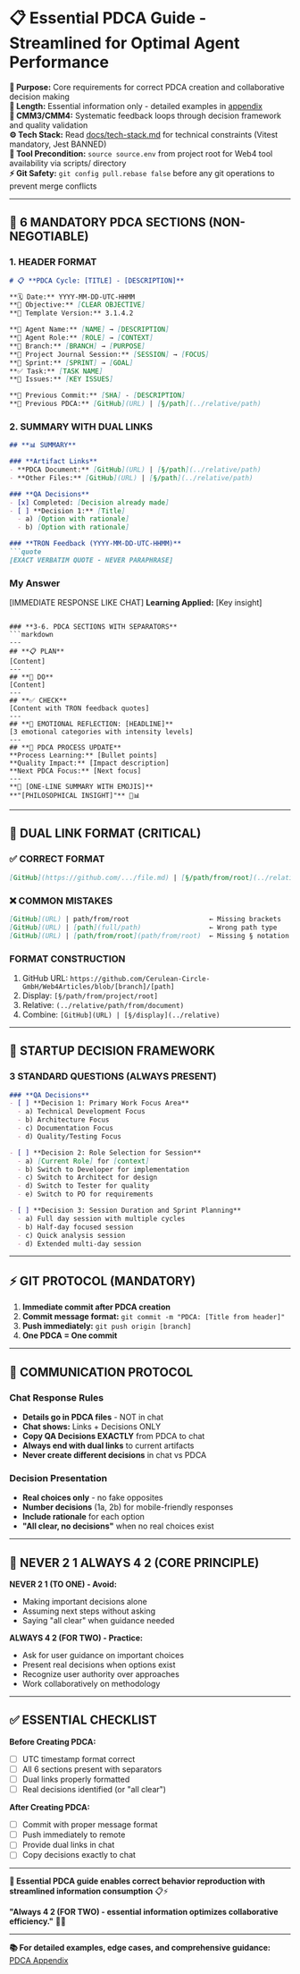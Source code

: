 # 📋 **Essential PDCA Guide - Streamlined for Optimal Agent Performance**

**🎯 Purpose:** Core requirements for correct PDCA creation and collaborative decision making  
**📏 Length:** Essential information only - detailed examples in [appendix](./howto.PDCA.appendix.md)  
**🔄 CMM3/CMM4:** Systematic feedback loops through decision framework and quality validation  
**⚙️ Tech Stack:** Read [docs/tech-stack.md](../../../docs/tech-stack.md) for technical constraints (Vitest mandatory, Jest BANNED)  
**🔧 Tool Precondition:** `source source.env` from project root for Web4 tool availability via scripts/ directory  
**⚡ Git Safety:** `git config pull.rebase false` before any git operations to prevent merge conflicts

---

## **🚨 6 MANDATORY PDCA SECTIONS (NON-NEGOTIABLE)**

### **1. HEADER FORMAT**
```markdown
# 📋 **PDCA Cycle: [TITLE] - [DESCRIPTION]**

**🗓️ Date:** YYYY-MM-DD-UTC-HHMM  
**🎯 Objective:** [CLEAR OBJECTIVE]  
**🎯 Template Version:** 3.1.4.2  

**👤 Agent Name:** [NAME] → [DESCRIPTION]  
**👤 Agent Role:** [ROLE] → [CONTEXT]  
**👤 Branch:** [BRANCH] → [PURPOSE]  
**🎯 Project Journal Session:** [SESSION] → [FOCUS]  
**🎯 Sprint:** [SPRINT] → [GOAL]  
**✅ Task:** [TASK NAME]  
**🚨 Issues:** [KEY ISSUES]  

**📎 Previous Commit:** [SHA] - [DESCRIPTION]  
**🔗 Previous PDCA:** [GitHub](URL) | [§/path](../relative/path)
```

### **2. SUMMARY WITH DUAL LINKS**
```markdown
## **📊 SUMMARY**

### **Artifact Links**
- **PDCA Document:** [GitHub](URL) | [§/path](../relative/path)
- **Other Files:** [GitHub](URL) | [§/path](../relative/path)

### **QA Decisions**
- [x] Completed: [Decision already made]
- [ ] **Decision 1:** [Title]
  - a) [Option with rationale]
  - b) [Option with rationale]

### **TRON Feedback (YYYY-MM-DD-UTC-HHMM)**
```quote
[EXACT VERBATIM QUOTE - NEVER PARAPHRASE]
```

### **My Answer**
[IMMEDIATE RESPONSE LIKE CHAT]
**Learning Applied:** [Key insight]
```

### **3-6. PDCA SECTIONS WITH SEPARATORS**
```markdown
---
## **📋 PLAN**
[Content]
---
## **🔧 DO** 
[Content]
---
## **✅ CHECK**
[Content with TRON feedback quotes]
---
## **💫 EMOTIONAL REFLECTION: [HEADLINE]**
[3 emotional categories with intensity levels]
---
## **🎯 PDCA PROCESS UPDATE**
**Process Learning:** [Bullet points]
**Quality Impact:** [Impact description]
**Next PDCA Focus:** [Next focus]
---
**🎯 [ONE-LINE SUMMARY WITH EMOJIS]**
**"[PHILOSOPHICAL INSIGHT]"** 🔧📊
```

---

## **🔗 DUAL LINK FORMAT (CRITICAL)**

### **✅ CORRECT FORMAT**
```markdown
[GitHub](https://github.com/.../file.md) | [§/path/from/root](../relative/path)
```

### **❌ COMMON MISTAKES**
```markdown
[GitHub](URL) | path/from/root                    ← Missing brackets
[GitHub](URL) | [path](full/path)                 ← Wrong path type
[GitHub](URL) | [path/from/root](path/from/root)  ← Missing § notation
```

### **FORMAT CONSTRUCTION**
1. GitHub URL: `https://github.com/Cerulean-Circle-GmbH/Web4Articles/blob/[branch]/[path]`
2. Display: `[§/path/from/project/root]`
3. Relative: `(../relative/path/from/document)`
4. Combine: `[GitHub](URL) | [§/display](../relative)`

---

## **🚀 STARTUP DECISION FRAMEWORK**

### **3 STANDARD QUESTIONS (ALWAYS PRESENT)**
```markdown
### **QA Decisions**
- [ ] **Decision 1: Primary Work Focus Area**
  - a) Technical Development Focus
  - b) Architecture Focus  
  - c) Documentation Focus
  - d) Quality/Testing Focus

- [ ] **Decision 2: Role Selection for Session**
  - a) [Current Role] for [context]
  - b) Switch to Developer for implementation
  - c) Switch to Architect for design
  - d) Switch to Tester for quality
  - e) Switch to PO for requirements

- [ ] **Decision 3: Session Duration and Sprint Planning**
  - a) Full day session with multiple cycles
  - b) Half-day focused session
  - c) Quick analysis session
  - d) Extended multi-day session
```

---

## **⚡ GIT PROTOCOL (MANDATORY)**

1. **Immediate commit after PDCA creation**
2. **Commit message format:** `git commit -m "PDCA: [Title from header]"`
3. **Push immediately:** `git push origin [branch]`
4. **One PDCA = One commit**

---

## **💬 COMMUNICATION PROTOCOL**

### **Chat Response Rules**
- **Details go in PDCA files** - NOT in chat
- **Chat shows:** Links + Decisions ONLY
- **Copy QA Decisions EXACTLY** from PDCA to chat
- **Always end with dual links** to current artifacts
- **Never create different decisions** in chat vs PDCA

### **Decision Presentation**
- **Real choices only** - no fake opposites
- **Number decisions** (1a, 2b) for mobile-friendly responses
- **Include rationale** for each option
- **"All clear, no decisions"** when no real choices exist

---

## **🎯 NEVER 2 1 ALWAYS 4 2 (CORE PRINCIPLE)**

**NEVER 2 1 (TO ONE) - Avoid:**
- Making important decisions alone
- Assuming next steps without asking
- Saying "all clear" when guidance needed

**ALWAYS 4 2 (FOR TWO) - Practice:**
- Ask for user guidance on important choices
- Present real decisions when options exist
- Recognize user authority over approaches
- Work collaboratively on methodology

---

## **✅ ESSENTIAL CHECKLIST**

**Before Creating PDCA:**
- [ ] UTC timestamp format correct
- [ ] All 6 sections present with separators
- [ ] Dual links properly formatted
- [ ] Real decisions identified (or "all clear")

**After Creating PDCA:**
- [ ] Commit with proper message format
- [ ] Push immediately to remote
- [ ] Provide dual links in chat
- [ ] Copy decisions exactly to chat

---

**🎯 Essential PDCA guide enables correct behavior reproduction with streamlined information consumption** 📋⚡

**"Always 4 2 (FOR TWO) - essential information optimizes collaborative efficiency."** 🤝✨

---

**📚 For detailed examples, edge cases, and comprehensive guidance:** [PDCA Appendix](./howto.PDCA.appendix.md)
